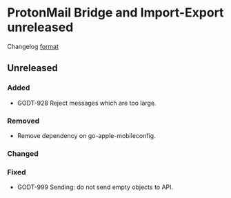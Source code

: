 # ProtonMail Bridge and Import-Export unreleased

Changelog [format](http://keepachangelog.com/en/1.0.0/)

## Unreleased

### Added
* GODT-928 Reject messages which are too large.

### Removed
* Remove dependency on go-apple-mobileconfig.

### Changed

### Fixed
* GODT-999 Sending: do not send empty objects to API.
